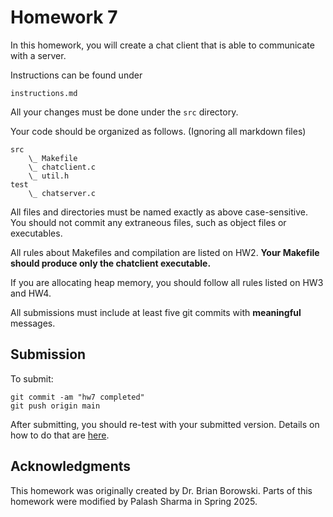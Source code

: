 # Homework 7

In this homework, you will create a chat client that is able to communicate with a server.

Instructions can be found under

    instructions.md

All your changes must be done under the `src` directory.

Your code should be organized as follows. (Ignoring all markdown files)

    src
        \_ Makefile
        \_ chatclient.c
        \_ util.h
    test
        \_ chatserver.c

All files and directories must be named exactly as above case-sensitive.
You should not commit any extraneous files, such as object files or executables.

All rules about Makefiles and compilation are listed on HW2. **Your Makefile should produce only the chatclient executable.**

If you are allocating heap memory, you should follow all rules listed on HW3 and HW4.

All submissions must include at least five git commits with **meaningful** messages.

## Submission

To submit:

    git commit -am "hw7 completed"
    git push origin main

After submitting, you should re-test with your submitted version. Details on how to do that are [here](https://github.com/cs3157-borowski/guides/blob/main/submission.md).

## Acknowledgments

This homework was originally created by Dr. Brian Borowski. Parts of this homework were modified by Palash Sharma in Spring 2025.
